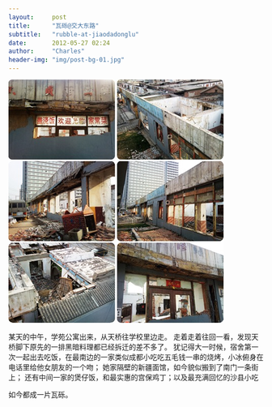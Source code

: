 ```yaml
---
layout:     post
title:      "瓦砾@交大东路"
subtitle:   "rubble-at-jiaodadonglu"
date:       2012-05-27 02:24
author:     "Charles"
header-img: "img/post-bg-01.jpg"
---
```


![demolitionatjiaodadonglu](/img/demolitionatjiaodadonglu.jpg)

某天的中午，学苑公寓出来，从天桥往学校里边走。
走着走着往回一看，发现天桥脚下原先的一排黑暗料理都已经拆迁的差不多了。
犹记得大一时候，宿舍第一次一起出去吃饭，在最南边的一家类似成都小吃吃五毛钱一串的烧烤，小冰俯身在电话里给他女朋友的一个吻；
她家隔壁的新疆面馆，如今貌似搬到了南门一条街上；
还有中间一家的煲仔饭，和最实惠的宫保鸡丁；以及最充满回忆的沙县小吃

如今都成一片瓦砾。